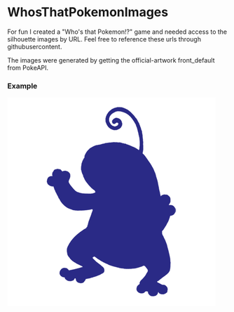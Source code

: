 # WhosThatPokemonImages

For fun I created a "Who's that Pokemon!?" game and needed access to the silhouette images by URL. Feel free to reference these urls through githubusercontent.

The images were generated by getting the official-artwork front_default from PokeAPI.


### Example

![186](https://raw.githubusercontent.com/regsmith/WhosThatPokemonImages/main/images/186-masked.png)
